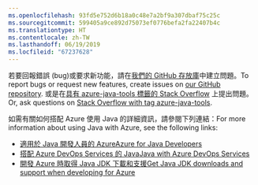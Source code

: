 ```yaml
---
ms.openlocfilehash: 93fd5e752d6b18a0c48e7a2bf9a307dbaf75c25c
ms.sourcegitcommit: 599405a9ce892d75073ef0776befa2fa22407b4c
ms.translationtype: HT
ms.contentlocale: zh-TW
ms.lasthandoff: 06/19/2019
ms.locfileid: "67237628"
---
```

<span data-ttu-id="7ad5e-101">若要回報錯誤 (bug)或要求新功能，請在[我們的 GitHub 存放庫](https://github.com/Microsoft/azure-tools-for-java/issues)中建立問題。</span><span class="sxs-lookup"><span data-stu-id="7ad5e-101">To report bugs or request new features, create issues on [our GitHub repository](https://github.com/Microsoft/azure-tools-for-java/issues).</span></span> <span data-ttu-id="7ad5e-102">或是在[具有 azure-java-tools 標籤的 Stack Overflow](https://stackoverflow.com/questions/tagged/azure-java-tools) 上提出問題。</span><span class="sxs-lookup"><span data-stu-id="7ad5e-102">Or, ask questions on [Stack Overflow with tag azure-java-tools](https://stackoverflow.com/questions/tagged/azure-java-tools).</span></span>

<span data-ttu-id="7ad5e-103">如需有關如何搭配 Azure 使用 Java 的詳細資訊，請參閱下列連結：</span><span class="sxs-lookup"><span data-stu-id="7ad5e-103">For more information about using Java with Azure, see the following links:</span></span> 

* [<span data-ttu-id="7ad5e-104">適用於 Java 開發人員的 Azure</span><span class="sxs-lookup"><span data-stu-id="7ad5e-104">Azure for Java Developers</span></span>](/java/azure/) 
* [<span data-ttu-id="7ad5e-105">搭配 Azure DevOps Services 的 Java</span><span class="sxs-lookup"><span data-stu-id="7ad5e-105">Java with Azure DevOps Services</span></span>](/azure/devops/java/)
* [<span data-ttu-id="7ad5e-106">開發 Azure 時取得 Java JDK 下載和支援</span><span class="sxs-lookup"><span data-stu-id="7ad5e-106">Get Java JDK downloads and support when developing for Azure</span></span>](https://aka.ms/azure-jdks)
<!-- TODO: Add URLs for Java in VSCode here --> 
